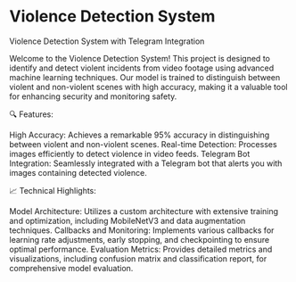 # Violence Detection System

Violence Detection System with Telegram Integration

Welcome to the Violence Detection System! This project is designed to identify and detect violent incidents from video footage using advanced machine learning techniques. Our model is trained to distinguish between violent and non-violent scenes with high accuracy, making it a valuable tool for enhancing security and monitoring safety.

🔍 Features:

High Accuracy: Achieves a remarkable 95% accuracy in distinguishing between violent and non-violent scenes.
Real-time Detection: Processes images efficiently to detect violence in video feeds.
Telegram Bot Integration: Seamlessly integrated with a Telegram bot that alerts you with images containing detected violence.

📈 Technical Highlights:

Model Architecture: Utilizes a custom architecture with extensive training and optimization, including MobileNetV3 and data augmentation techniques.
Callbacks and Monitoring: Implements various callbacks for learning rate adjustments, early stopping, and checkpointing to ensure optimal performance.
Evaluation Metrics: Provides detailed metrics and visualizations, including confusion matrix and classification report, for comprehensive model evaluation.
